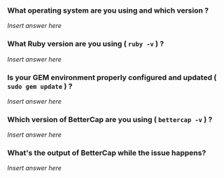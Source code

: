 ### What operating system are you using and which version ?

*Insert answer here*

### What Ruby version are you using ( `ruby -v` ) ?

*Insert answer here*

### Is your GEM environment properly configured and updated (  `sudo gem update` ) ?

*Insert answer here*

### Which version of BetterCap are you using (  `bettercap -v` ) ?

*Insert answer here*

### What's the output of BetterCap while the issue happens?

*Insert answer here*

